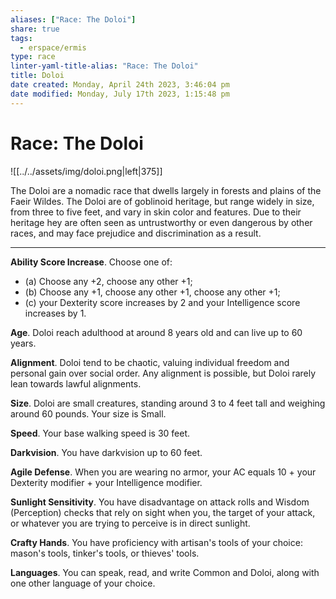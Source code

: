 ```yaml
---
aliases: ["Race: The Doloi"]
share: true
tags:
  - erspace/ermis
type: race
linter-yaml-title-alias: "Race: The Doloi"
title: Doloi
date created: Monday, April 24th 2023, 3:46:04 pm
date modified: Monday, July 17th 2023, 1:15:48 pm
---
```


# Race: The Doloi

![[../../assets/img/doloi.png|left|375]]

The Doloi are a nomadic race that dwells largely in forests and plains of the Faeir Wildes. The Doloi are of goblinoid heritage, but range widely in size, from three to five feet, and vary in skin color and features. Due to their heritage hey are often seen as untrustworthy or even dangerous by other races, and may face prejudice and discrimination as a result.

---

**Ability Score Increase**. Choose one of: 

- (a) Choose any +2, choose any other +1; 
- (b) Choose any +1, choose any other +1, choose any other +1; 
- (c) your Dexterity score increases by 2 and your Intelligence score increases by 1.

**Age**. Doloi reach adulthood at around 8 years old and can live up to 60 years.

**Alignment**. Doloi tend to be chaotic, valuing individual freedom and personal gain over social order. Any alignment is possible, but Doloi rarely lean towards lawful alignments.

**Size**. Doloi are small creatures, standing around 3 to 4 feet tall and weighing around 60 pounds. Your size is Small.

**Speed**. Your base walking speed is 30 feet.

**Darkvision**. You have darkvision up to 60 feet.

**Agile Defense**. When you are wearing no armor, your AC equals 10 + your Dexterity modifier + your Intelligence modifier.

**Sunlight Sensitivity**. You have disadvantage on attack rolls and Wisdom (Perception) checks that rely on sight when you, the target of your attack, or whatever you are trying to perceive is in direct sunlight.

**Crafty Hands**. You have proficiency with artisan's tools of your choice: mason's tools, tinker's tools, or thieves' tools.

**Languages**. You can speak, read, and write Common and Doloi, along with one other language of your choice.